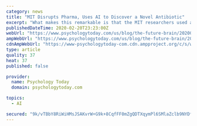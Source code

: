 ```yaml
---
category: news
title: "MIT Disrupts Pharma, Uses AI to Discover a Novel Antibiotic"
excerpt: "What makes this remarkable is that the MIT researchers used artificial intelligence (AI) machine learning to discover the new antibiotic, an achievement that heralds the disruption of traditional research and drug development processes deployed by pharmaceutical industry behemoths. Antibiotic resistance is a global existential threat that is ..."
publishedDateTime: 2020-02-20T23:23:00Z
webUrl: "https://www.psychologytoday.com/us/blog/the-future-brain/202002/mit-disrupts-pharma-uses-ai-discover-novel-antibiotic"
ampWebUrl: "https://www.psychologytoday.com/us/blog/the-future-brain/202002/mit-disrupts-pharma-uses-ai-discover-novel-antibiotic?amp"
cdnAmpWebUrl: "https://www-psychologytoday-com.cdn.ampproject.org/c/s/www.psychologytoday.com/us/blog/the-future-brain/202002/mit-disrupts-pharma-uses-ai-discover-novel-antibiotic?amp"
type: article
quality: 37
heat: 37
published: false

provider:
  name: Psychology Today
  domain: psychologytoday.com

topics:
  - AI

secured: "9k/vTBbY8RiWiHMsJSAKvrW+G9k+8CqfFF0mZgQDTXqymPl6SMlaZclb9NYDf6qSc1knF6Gb8YFiH5F73jw3KClhpeMbwaJQkw6Ks7eK/JIt2YNSX8Jl2pYsQfk1PIUPT1VKrwk6g4vHrgfYl4/Aq1D7T7JCczoHkvbkKjzDL15mTPkIs2VEr4947/lauMg4Z/RL6ded6dB9nrb+1mhDgJaON4zT1vGIJ6jOFZXO3NAoqszOa8Qyku+1EXolEHuzpNqcsELpkOJ6y5UvHMB0PsCaQ25b3WLE8IhKNImhe5g2k+wFHQcWz/pqAL1znxUMvvZKO5IErEnlWAu438zg6Rjp/XC22SWaTkdQbEwwWTSOn3pGG+1ML2sIjFEkMmp/mZbUYTyj3eU9aNZOAYa8GTkb1d2djWePk+C8SiqEefICvMwsa9kdj7qeVXzplcKYillbFRBtMRlRWE4z4g0Qac9FxTGR74YYf/WA8d9bQ2k=;a2QfrcEs7Konjd2UnANPYQ=="
---
```


